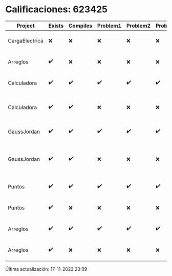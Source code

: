 # Calificaciones: 623425
|Project|Exists|Compiles|Problem1|Problem2|Problem3|Extra|CommitHash|CommitDate|CheckDate|Comments|DueDate|Grade|
|-|-|-|-|-|-|-|-|-|-|-|-|-|
|CargaElectrica|❌|❌|❌|❌|❌|❌|NA|NA|17-11-2022 23:09:15|No se encontró el archivo en PracticasCompuI/CargaElectrica/CargaElectrica.cpp|23-11-2022 21:00:00|5|
|Arreglos|✔️|❌|❌|❌|❌|❌|bddf96743bf7acc695432d0b2ccdf09649a6086d|29-09-2022 09:52:51|30-09-2022 16:09:41|Tu código no compila|05-10-2020 21:00:00|5.0|
|Calculadora|✔️|✔️|✔️|✔️|✔️|❌|3cc8bd48fa66d53fbd1ef243420204d2e788a9ff|28-09-2022 14:42:54|28-09-2022 14:54:44|No sale con código diferente de cero con división entre cero|28-09-2022 21:00:00|10.0|
|Calculadora|✔️|✔️|❌|❌|❌|❌|a4cfa3536978c2ccf1299b3d4f0bdf0d25d8e7bd|28-09-2022 11:43:50|28-09-2022 12:51:07|Revisa la operación suma-No implementaste operaciones con números flotantes-Revisa la operación división-No sale con código diferente de cero con división entre cero|28-09-2022 21:00:00|6.0|
|GaussJordan|✔️|✔️|✔️|✔️|✔️|✔️|aba7fa916a9c6ae4ea34f77b5a7a3a5b5aac06f1|11-10-2022 19:52:04|11-10-2022 20:13:58|¡Excelente trabajo!|12-10-2022 21:00:00|10.0|
|GaussJordan|✔️|✔️|❌|❌|❌|❌|8783be75b1d30a776c789128b723c9fc33c634b6|11-10-2022 09:56:31|11-10-2022 10:51:13|No aplica correctamente el método de Gauss-Jordan-No aplica correctamente el método de Gauss-Jordan-No avisa al usuario que el sistema no tiene solución-No intercambia las filas cuando un pivote es cero|12-10-2022 21:00:00|6.0|
|Puntos|✔️|✔️|✔️|✔️|✔️|✔️|033b2a4b9cc63ad3aad734920a2307158ebb725f|10-11-2022 14:51:39|14-11-2022 10:24:43|¡Excelente trabajo!|13-11-2022 21:00:00|10.0|
|Puntos|✔️|❌|❌|❌|❌|❌|78f497ae33c991ee0d42f907905c34a5768a5c9d|09-11-2022 15:21:34|09-11-2022 15:22:31|Tu código no compila|13-11-2022 21:00:00|5.0|
|Arreglos|✔️|✔️|✔️|✔️|✔️|✔️|436ba0617aa92824795e39daa13efbce2aea6520|04-10-2022 19:43:17|04-10-2022 20:02:11|¡Excelente trabajo!|05-10-2020 21:00:00|10.0|
|Arreglos|✔️|❌|❌|❌|❌|❌|a0a36a68ff76d96693508c453202fd35e923b751|04-10-2022 18:02:02|04-10-2022 18:59:43|Tu código no compila|05-10-2020 21:00:00|5.0|

Última actualización: 17-11-2022 23:09